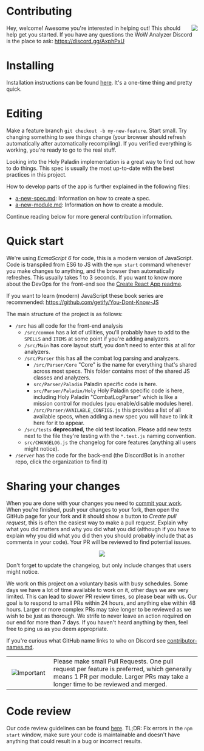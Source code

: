 # Contributing

<img align="right" src="http://i.imgur.com/k8NZMmV.gif">

Hey, welcome! Awesome you're interested in helping out! This should help get you started. If you have any questions the WoW Analyzer Discord is the place to ask: https://discord.gg/AxphPxU


# Installing

Installation instructions can be found [here](installing.md). It's a one-time thing and pretty quick.

# Editing

Make a feature branch `git checkout -b my-new-feature`. Start small. Try changing something to see things change (your browser should refresh automatically after automatically recompiling). If you verified everything is working, you're ready to go to the real stuff.

Looking into the Holy Paladin implementation is a great way to find out how to do things. This spec is usually the most up-to-date with the best practices in this project.

How to develop parts of the app is further explained in the following files:
- [a-new-spec.md](a-new-spec.md): Information on how to create a spec.
- [a-new-module.md](a-new-module.md): Information on how to create a module.

Continue reading below for more general contribution information.

# Quick start

We're using *EcmaScript 6* for code, this is a modern version of JavaScript. Code is transpiled from ES6 to JS with the `npm start` command whenever you make changes to anything, and the browser then automatically refreshes. This usually takes 1 to 3 seconds. If you want to know more about the DevOps for the front-end see the [Create React App readme](../cra-README.md).

If you want to learn (modern) JavaScript these book series are recommended: https://github.com/getify/You-Dont-Know-JS

The main structure of the project is as follows:

 - `/src` has all code for the front-end analysis
   - `/src/common` has a lot of utilities, you'll probably have to add to the `SPELLS` and `ITEMS` at some point if you're adding analyzers.
   - `/src/Main` has core layout stuff, you don't need to enter this at all for analyzers.
   - `/src/Parser` this has all the combat log parsing and analyzers.
     - `/src/Parser/Core` "Core" is the name for everything that's shared across most specs. This folder contains most of the shared JS classes and analyzers.
     - `src/Parser/Paladin` Paladin specific code is here.
     - `src/Parser/Paladin/Holy` Holy Paladin specific code is here, including Holy Paladin "CombatLogParser" which is like a mission control for modules (you enable/disable modules here).
     - `/src/Parser/AVAILABLE_CONFIGS.js` this provides a list of all available specs, when adding a new spec you will have to link it here for it to appear.
   - `/src/tests` **deprecated**, the old test location. Please add new tests next to the file they're testing with the `*.test.js` naming convention.
   - `src/CHANGELOG.js` the changelog for core features (anything all users might notice).
 - `/server` has the code for the back-end (the DiscordBot is in another repo, click the organization to find it)

# Sharing your changes

When you are done with your changes you need to [commit your work](http://dont-be-afraid-to-commit.readthedocs.io/en/latest/git/commandlinegit.html). When you're finished, push your changes to your fork, then open the GitHub page for your fork and it should show a button to *Create pull request*, this is often the easiest way to make a pull request. Explain why what you did matters and why you did what you did (although if you have to explain why you did what you did then you should probably include that as comments in your code). Your PR will be reviewed to find potential issues.

<p align="center">
   <img src="https://media.giphy.com/media/l1J3vV5lCmv8qx16M/giphy.gif">
</p>

Don't forget to update the changelog, but only include changes that users might notice.

We work on this project on a voluntary basis with busy schedules. Some days we have a lot of time available to work on it, other days we are very limited. This can lead to slower PR review times, so please bear with us. Our goal is to respond to small PRs within 24 hours, and anything else within 48 hours. Larger or more complex PRs may take longer to be reviewed as we wish to be just as thorough. We strife to never leave an action required on our end for more than 7 days. If you haven't heard anything by then, feel free to ping us as you deem appropriate.

If you're curious what GitHub name links to who on Discord see [contributor-names.md](contributor-names.md).

<table align="center">
  <tr>
    <td align="center" width="100"><img src="https://cdn1.iconfinder.com/data/icons/CrystalClear/48x48/apps/important.png" alt="Important"></td>
    <td>Please make small Pull Requests. One pull request per feature is preferred, which generally means 1 PR per module. Larger PRs may take a longer time to be reviewed and merged.</td>
  </tr>
</table>

# Code review

Our code review guidelines can be found [here](docs/code-reviews.md). TL;DR: Fix errors in the `npm start` window, make sure your code is maintainable and doesn't have anything that could result in a bug or incorrect results.
